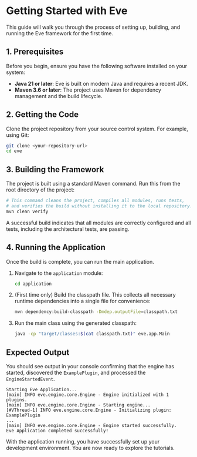 # Getting Started with Eve

This guide will walk you through the process of setting up, building, and running the Eve framework for the first time.

## 1. Prerequisites

Before you begin, ensure you have the following software installed on your system:

*   **Java 21 or later**: Eve is built on modern Java and requires a recent JDK.
*   **Maven 3.6 or later**: The project uses Maven for dependency management and the build lifecycle.

## 2. Getting the Code

Clone the project repository from your source control system. For example, using Git:

```bash
git clone <your-repository-url>
cd eve
```

## 3. Building the Framework

The project is built using a standard Maven command. Run this from the root directory of the project:

```bash
# This command cleans the project, compiles all modules, runs tests,
# and verifies the build without installing it to the local repository.
mvn clean verify
```

A successful build indicates that all modules are correctly configured and all tests, including the architectural tests, are passing.

## 4. Running the Application

Once the build is complete, you can run the main application.

1.  Navigate to the `application` module:
    ```bash
    cd application
    ```

2.  (First time only) Build the classpath file. This collects all necessary runtime dependencies into a single file for convenience:
    ```bash
    mvn dependency:build-classpath -Dmdep.outputFile=classpath.txt
    ```

3.  Run the main class using the generated classpath:
    ```bash
    java -cp "target/classes:$(cat classpath.txt)" eve.app.Main
    ```

## Expected Output

You should see output in your console confirming that the engine has started, discovered the `ExamplePlugin`, and processed the `EngineStartedEvent`.

```
Starting Eve Application...
[main] INFO eve.engine.core.Engine - Engine initialized with 1 plugins.
[main] INFO eve.engine.core.Engine - Starting engine...
[#VThread-1] INFO eve.engine.core.Engine - Initializing plugin: ExamplePlugin
...
[main] INFO eve.engine.core.Engine - Engine started successfully.
Eve Application completed successfully!
```

With the application running, you have successfully set up your development environment. You are now ready to explore the tutorials.

